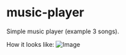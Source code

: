 # music-player
Simple music player (example 3 songs).

How it looks like:
![Image](https://i.ibb.co/WfLbp2K/Untitled.png)
